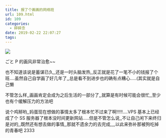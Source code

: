 ```yaml
---
title: 报了个画画的网络班
url: 109.html
id: 109
categories:
  - 碎碎念
date: 2019-02-22 22:07:27
tags:
---
```


![](/img/post/IMG_0238.jpg)

ごと P 的画风非常治愈~~

也不知道该说是蓄谋已久,,还是一时头脑发热,,反正就是花了一笔不小的钱报了个班....虽然自己自学画了好几年了,,总是看不到进步也的确有点糟心.....(其实就是自己懒

不管怎么样,,画画肯定会成为之后生活的一部分了,,就算是有时候可能会很忙,,至少也有个缓解压力的方法吧

说个鸡掰哟,,妈蛋现在想做的事情太多了根本忙不过来了啊!!!!!....VPS 基本上已经成了个 SS 服务器了根本没时间更新网站.....但是不管怎么说,,不让自己闲下来终归是对的,,既然还有想去做的事情,,那就不遗余力的去完成,,,,以此来弥补那被狗吃掉的青春吧 2333

